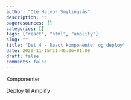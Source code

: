 ```yaml
---
author: "Ole Halvor Smylingsås"
description: ""
pageresources: []
categories: []
tags: ["react", "html", "amplify"]     
slug: ""
title: "Del 4 - React komponenter og deploy"
date: 2020-11-15T21:46:06+01:00
draft: false
comments: false
---
```


<!--more-->
Komponenter

<App>
    <Board>
        <Tile>


Deploy til Amplify